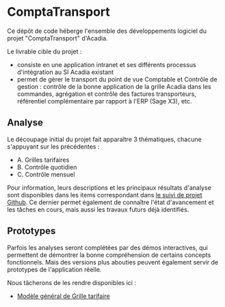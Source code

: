 # ComptaTransport
Ce dépôt de code héberge l'ensemble des développements logiciel du projet "ComptaTransport" d'Acadia.

Le livrable cible du projet :
- consiste en une application intranet et ses différents processus d'intégration au SI Acadia existant
- permet de gérer le transport du point de vue Comptable et Contrôle de gestion : contrôle de la bonne application de la grille Acadia dans les commandes, agrégation et contrôle des factures transporteurs,  référentiel complémentaire par rapport à l'ERP (Sage X3), etc.


## Analyse
Le découpage initial du projet fait apparaître 3 thématiques, chacune s'appuyant sur les précédentes :
- A. Grilles tarifaires
- B. Contrôle quotidien
- C. Contrôle mensuel
  
Pour information, leurs descriptions et les principaux résultats d'analyse sont disponibles dans les items correspondant dans [le suivi de projet Github](https://github.com/orgs/Acadia-Informatique/projects/1). Ce dernier permet également de connaître l'état d'avancement et les tâches en cours, mais aussi les travaux futurs déjà identifiés.

## Prototypes
Parfois les analyses seront complétées par des démos interactives, qui permettent de démontrer la bonne compréhension de certains concepts fonctionnels. Mais des versions plus abouties peuvent également servir de prototypes de l'application réelle.

Nous tâcherons de les rendre disponibles ici :
- [Modèle général de Grille tarifaire](https://acadia-informatique.github.io/ComptaTransport/prototypes/PriceGridJs/grid.html)


